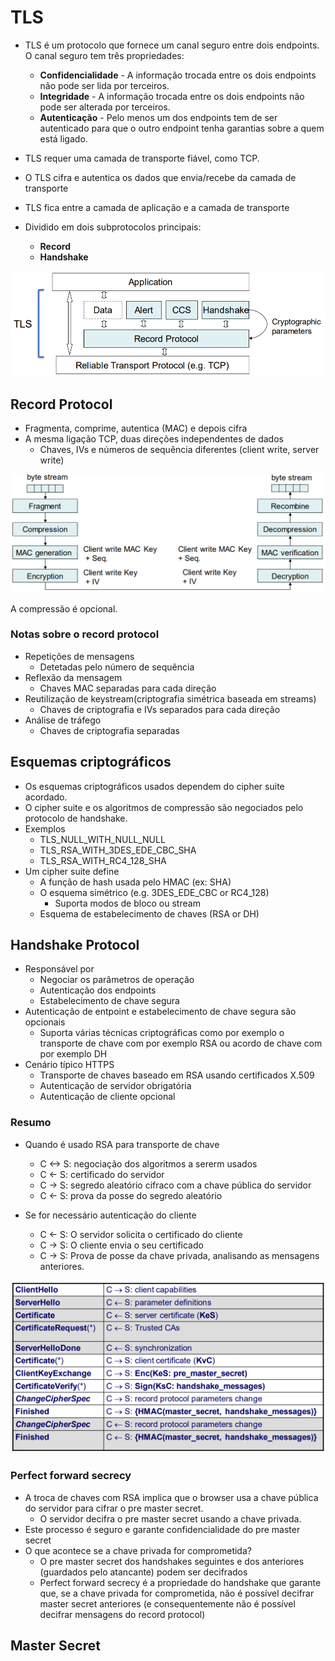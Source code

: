 # TLS

- TLS é um protocolo que fornece um canal seguro entre dois endpoints. O canal seguro tem três propriedades:
  - **Confidencialidade** - A informação trocada entre os dois endpoints não pode ser lida por terceiros.
  - **Integridade** - A informação trocada entre os dois endpoints não pode ser alterada por terceiros.
  - **Autenticação** - Pelo menos um dos endpoints tem de ser autenticado para que o outro endpoint tenha garantias sobre a quem está ligado.

- TLS requer uma camada de transporte fiável, como TCP.
- O TLS cifra e autentica os dados que envia/recebe da camada de transporte
- TLS fica entre a camada de aplicação e a camada de transporte

- Dividido em dois subprotocolos principais:
  - **Record**
  - **Handshake**

![Protocols](image.png)

## Record Protocol

- Fragmenta, comprime, autentica (MAC) e depois cifra
- A mesma ligação TCP, duas direções independentes de dados
  - Chaves, IVs e números de sequência diferentes (client write, server write)
  
![Record Protocol](image-1.png)

A compressão é opcional.

### Notas sobre o record protocol

- Repetições de mensagens
  - Detetadas pelo número de sequência
- Reflexão da mensagem
  - Chaves MAC separadas para cada direção
- Reutilização de keystream(criptografia simétrica baseada em streams)
  - Chaves de criptografia e IVs separados para cada direção
- Análise de tráfego
  - Chaves de criptografia separadas

## Esquemas criptográficos

- Os esquemas criptográficos usados dependem do cipher suite acordado.
- O cipher suite e os algoritmos de compressão são negociados pelo protocolo de handshake.
- Exemplos
  - TLS_NULL_WITH_NULL_NULL
  - TLS_RSA_WITH_3DES_EDE_CBC_SHA
  - TLS_RSA_WITH_RC4_128_SHA 
- Um cipher suite define
  - A função de hash usada pelo HMAC (ex: SHA)
  - O esquema simétrico (e.g. 3DES_EDE_CBC or RC4_128)
    - Suporta modos de bloco ou stream
  - Esquema de estabelecimento de chaves (RSA or DH)

## Handshake Protocol

- Responsável por 
  - Negociar os parâmetros de operação
  - Autenticação dos endpoints
  - Estabelecimento de chave segura
- Autenticação de entpoint e estabelecimento de chave segura são opcionais
  - Suporta várias técnicas criptográficas como por exemplo o transporte de chave com por exemplo RSA ou acordo de chave com por exemplo DH
- Cenário típico HTTPS
  - Transporte de chaves baseado em RSA usando certificados X.509
  - Autenticação de servidor obrigatória
  - Autenticação de cliente opcional

### Resumo

- Quando é usado RSA para transporte de chave
  - C <-> S: negociação dos algoritmos a sererm usados
  - C <- S: certificado do servidor
  - C -> S: segredo aleatório cifraco com a chave pública do servidor
  - C <- S: prova da posse do segredo aleatório

- Se for necessário autenticação do cliente
  - C <- S: O servidor solicita o certificado do cliente
  - C -> S: O cliente envia o seu certificado
  - C -> S: Prova de posse da chave privada, analisando as mensagens anteriores.

![RSA Handshake](image-2.png)

### Perfect forward secrecy

- A troca de chaves com RSA implica que o browser usa a chave pública do servidor para cifrar o pre master secret.
  - O servidor decifra o pre master secret usando a chave privada.
- Este processo é seguro e garante confidencialidade do pre master secret
- O que acontece se a chave privada for comprometida?
  - O pre master secret dos handshakes seguintes e dos anteriores (guardados pelo atancante) podem ser decifrados
  - Perfect forward secrecy é a propriedade do handshake que garante que, se a chave privada for comprometida, não é possível decifrar master secret anteriores (e consequentemente não é possível decifrar mensagens do record protocol)

## Master Secret 